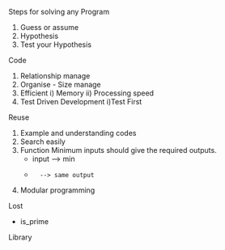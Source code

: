 Steps for solving any Program
1) Guess or assume 
2) Hypothesis 
3) Test your Hypothesis

Code 
1) Relationship manage 
2) Organise - Size manage
3) Efficient 
  i) Memory 
 ii) Processing speed
4) Test Driven Development 
  i)Test First

Reuse 
1) Example and understanding codes
2) Search easily
3) Function
   Minimum inputs should give the required outputs.
   * input --> min 
   *       --> same output
4) Modular programming

Lost
  * is_prime

Library 
